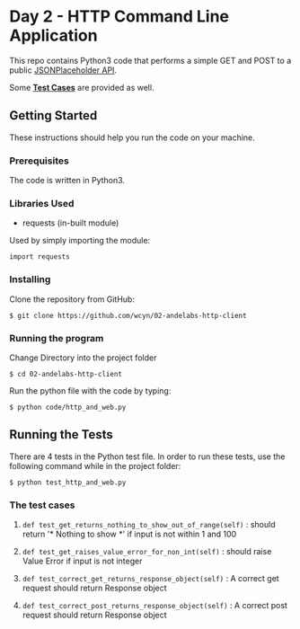 # Day 2 - HTTP Command Line Application

This repo contains Python3 code that performs a simple GET and POST to a public [JSONPlaceholder API](https://jsonplaceholder.typicode.com/).

Some [__Test Cases__](#running-the-tests) are provided as well.


## Getting Started
These instructions should help you run the code on your machine.

### Prerequisites
The code is written in Python3.

### Libraries Used
- requests (in-built module)

Used by simply importing the module:

```
import requests
```

### Installing

Clone the repository from GitHub:
```
$ git clone https://github.com/wcyn/02-andelabs-http-client
```

### Running the program
Change Directory into the project folder
```
$ cd 02-andelabs-http-client
```

Run the python file with the code by typing:
```
$ python code/http_and_web.py
```

## Running the Tests
There are 4 tests in the Python test file.
In order to run these tests, use the following command while in the project folder:

```
$ python test_http_and_web.py
```

### The test cases
1. `def test_get_returns_nothing_to_show_out_of_range(self)` : should return '* Nothing to show *' if input is not within 1 and 100 

2. `def test_get_raises_value_error_for_non_int(self)` : should raise Value Error if input is not integer

3. `def test_correct_get_returns_response_object(self)` : A correct get request should return Response object

4. `def test_correct_post_returns_response_object(self)` : A correct post request should return Response object
